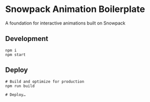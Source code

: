# Snowpack Animation Boilerplate

A foundation for interactive animations built on Snowpack

## Development

```shell
npm i
npm start
```

## Deploy

```shell
# Build and optimize for production
npm run build

# Deploy…
```